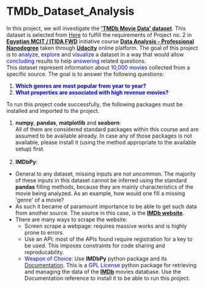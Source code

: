 # TMDb_Dataset_Analysis
In this project, we will investigate the **<u>'TMDb Movie Data' dataset</u>**. This dataset is selected from <a href=https://s3.amazonaws.com/video.udacity-data.com/topher/2018/July/5b57919a_data-set-options/data-set-options.pdf>Here</a> to fulfill the requirements of Project no. 2 in **<u>Egyptian MCIT / ITIDA FWD</u>** initiative course **<u>Data Analysis - Professional Nanodegree</u>** taken through **<u>Udacity</u>** online platform. The goal of this project is to <font color =blue>analyze</font>, <font color =blue>explore</font> and <font color =blue>visualize</font> a dataset in a way that would allow <font color =blue>concluding</font> results to help <font color =blue>answering</font> related questions.  
This dataset represent information about <font color =blue>10,000 movies</font> collected from a specific source. The goal is to answer the following questions:
1. **<font color =blue>Which genres are most popular from year to year?</font>**
2. **<font color =blue>What properties are associated with high revenue movies?</font>**

To run this project code successfully, the following packages must be installed and imported to the project.

1. **numpy**, **pandas**, **matplotlib** and **seaborn**:  
All of them are considered standard packages within this course and are assumed to be available already. In case any of those packages is not available, please install it (using the method appropriate to the available setup) first.
<br><br>
2. **IMDbPy**:  
- General to any dataset, missing inputs are not uncommon. The majority of these inputs in this dataset cannot be inferred using the standard **pandas** filling methods, because they are mainly characteristics of the movie being analyzed. As an example, how would one fill a missing 'genre' of a movie?
- As such it became of paramount importance to be able to get such data from another source. The source in this case, is the **<a href=https://www.imdb.com><u>IMDb website</u></a>**.
- There are many ways to scrape the website:
    - Screen scrape a webpage: requires massive works and is highly prone to errors.  
    - Use an API: most of the APIs found require registration for a key to be used. This imposes constraints for code sharing and reproducability.  
    - <font color=blue>Weapon of Choice:</font> Use **IMDbPy** python package and its <a href=https://imdbpy.readthedocs.io/en/latest/>Documentation</a>. This is a <font color = blue>GPL License</font> python package for retrieving and managing the data of the **<u>IMDb</u>** movies database. Use the Documentation reference to install it to be able to run this project.
